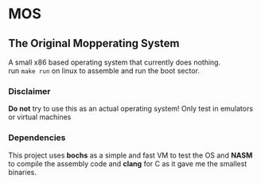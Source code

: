 # MOS
## The Original Mopperating System

A small x86 based operating system that currently does nothing.  
run `make run` on linux to assemble and run the boot sector.

### Disclaimer
**Do not** try to use this as an actual operating system! Only test in emulators 
or virtual machines

### Dependencies
This project uses **bochs** as a simple and fast VM to test the OS and **NASM** to 
compile the assembly code and **clang** for C as it gave me the smallest binaries.

